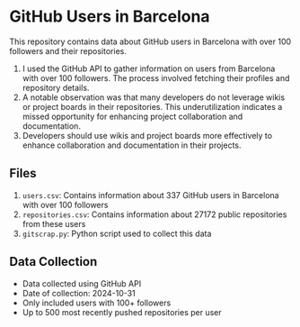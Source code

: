 # GitHub Users in Barcelona

This repository contains data about GitHub users in Barcelona with over 100 followers and their repositories.

1. I used the GitHub API to gather information on users from Barcelona with over 100 followers. The process involved fetching their profiles and repository details.
2. A notable observation was that many developers do not leverage wikis or project boards in their repositories.  This underutilization indicates a missed 
   opportunity for enhancing project collaboration and documentation.
3. Developers should use wikis and project boards more effectively to enhance collaboration and documentation in their projects.

## Files

1. `users.csv`: Contains information about 337 GitHub users in Barcelona with over 100 followers
2. `repositories.csv`: Contains information about 27172 public repositories from these users
3. `gitscrap.py`: Python script used to collect this data

## Data Collection

- Data collected using GitHub API
- Date of collection: 2024-10-31
- Only included users with 100+ followers
- Up to 500 most recently pushed repositories per user
